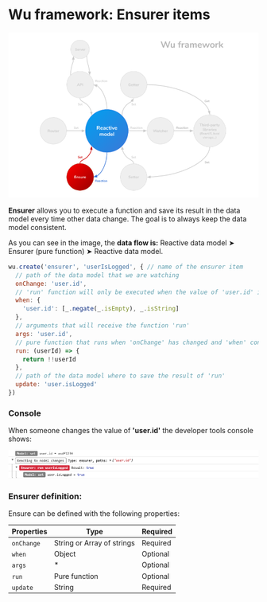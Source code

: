 # Wu framework: Ensurer items

![Pattern](./wu-framework-ensurer.png)

**Ensurer** allows you to execute a function and save its result in the data model every time other data change. The goal is to always keep the data model consistent.

As you can see in the image, the **data flow is:** Reactive data model &#10148; Ensurer (pure function) &#10148; Reactive data model.

```javascript
wu.create('ensurer', 'userIsLogged', { // name of the ensurer item
  // path of the data model that we are watching
  onChange: 'user.id',
  // 'run' function will only be executed when the value of 'user.id' is a non-empty string
  when: {
    'user.id': [_.negate(_.isEmpty), _.isString]
  },
  // arguments that will receive the function 'run'
  args: 'user.id',
  // pure function that runs when 'onChange' has changed and 'when' conditions match
  run: (userId) => {
    return !!userId
  },
  // path of the data model where to save the result of 'run'
  update: 'user.isLogged'
})
```

### Console
When someone changes the value of **'user.id'** the developer tools console shows:

![Console](./wu-framework-ensurer-console.png)

### Ensurer definition:

Ensure can be defined with the following properties:

| Properties | Type                       | Required |
| ---------- |----------------------------| ---------|
| `onChange` | String or Array of strings | Required |
| `when`     | Object                     | Optional |
| `args`     | *                          | Optional |
| `run`      | Pure function              | Optional |
| `update`   | String                     | Required |

